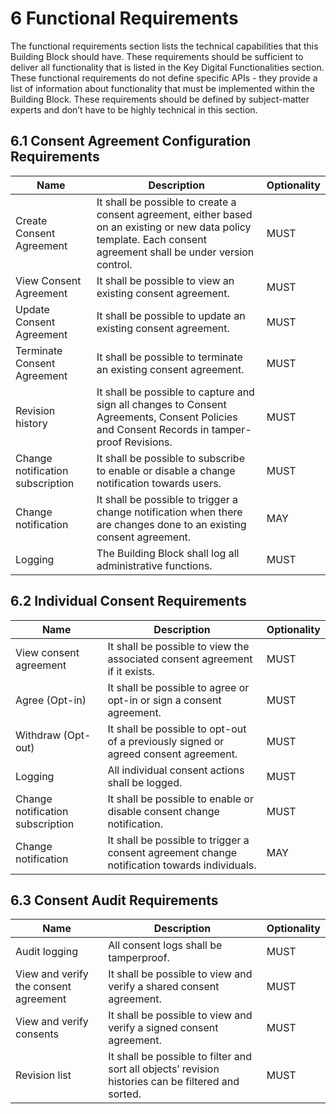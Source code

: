 # 6 Functional Requirements

The functional requirements section lists the technical capabilities that this Building Block should have. These requirements should be sufficient to deliver all functionality that is listed in the Key Digital Functionalities section. These functional requirements do not define specific APIs - they provide a list of information about functionality that must be implemented within the Building Block. These requirements should be defined by subject-matter experts and don’t have to be highly technical in this section.

## 6.1 Consent Agreement Configuration Requirements

| **Name**                         | **Description**                                                                                                                                                     | **Optionality** |
| -------------------------------- | ------------------------------------------------------------------------------------------------------------------------------------------------------------------- | --------------- |
| Create Consent Agreement         | It shall be possible to create a consent agreement, either based on an existing or new data policy template. Each consent agreement shall be under version control. | MUST            |
| View Consent Agreement           | It shall be possible to view an existing consent agreement.                                                                                                         | MUST            |
| Update Consent Agreement         | It shall be possible to update an existing consent agreement.                                                                                                       | MUST            |
| Terminate Consent Agreement      | It shall be possible to terminate an existing consent agreement.                                                                                                    | MUST            |
| Revision history                 | It shall be possible to capture and sign all changes to Consent Agreements, Consent Policies and Consent Records in tamper-proof Revisions.                         | MUST            |
| Change notification subscription | It shall be possible to subscribe to enable or disable a change notification towards users.                                                                         | MUST            |
| Change notification              | It shall be possible to trigger a change notification when there are changes done to an existing consent agreement.                                                 | MAY             |
| Logging                          | The Building Block shall log all administrative functions.                                                                                                          | MUST            |

## 6.2 Individual Consent Requirements

| **Name**                         | **Description**                                                                              | **Optionality** |
| -------------------------------- | -------------------------------------------------------------------------------------------- | --------------- |
| View consent agreement           | It shall be possible to view the associated consent agreement if it exists.                  | MUST            |
| Agree (Opt-in)                   | It shall be possible to agree or opt-in or sign a consent agreement.                         | MUST            |
| Withdraw (Opt-out)               | It shall be possible to opt-out of a previously signed or agreed consent agreement.          | MUST            |
| Logging                          | All individual consent actions shall be logged.                                              | MUST            |
| Change notification subscription | It shall be possible to enable or disable consent change notification.                       | MUST            |
| Change notification              | It shall be possible to trigger a consent agreement change notification towards individuals. | MAY             |

## 6.3 Consent Audit Requirements

| **Name**                              | **Description**                                                                                     | **Optionality** |
| ------------------------------------- | --------------------------------------------------------------------------------------------------- | --------------- |
| Audit logging                         | All consent logs shall be tamperproof.                                                              | MUST            |
| View and verify the consent agreement | It shall be possible to view and verify a shared consent agreement.                                 | MUST            |
| View and verify consents              | It shall be possible to view and verify a signed consent agreement.                                 | MUST            |
| Revision list                         | It shall be possible to filter and sort all objects’ revision histories can be filtered and sorted. | MUST            |
